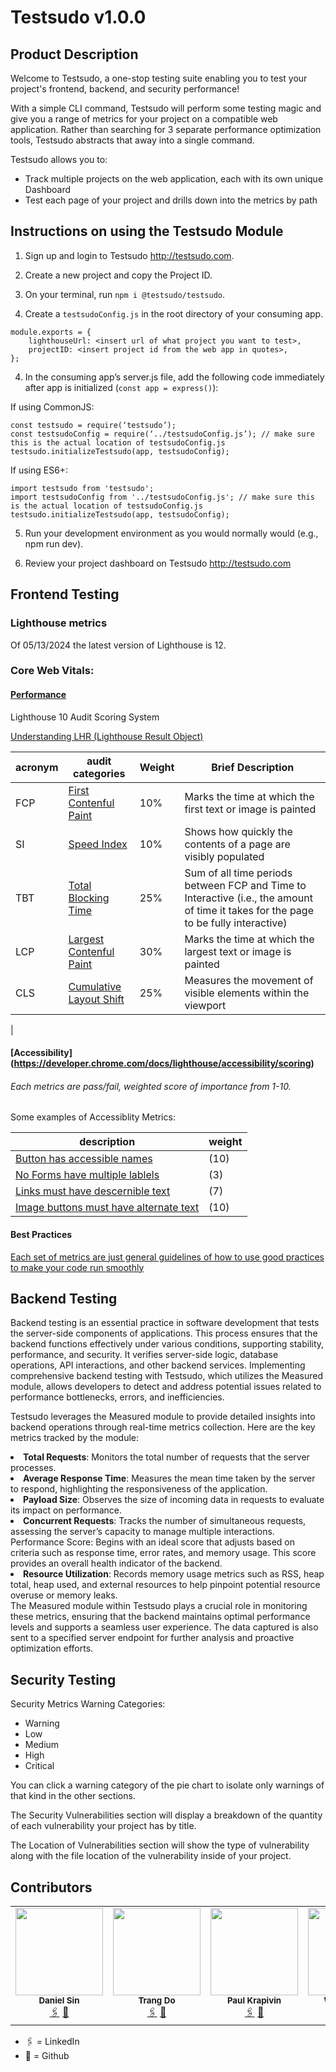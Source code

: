 # Testsudo v1.0.0

## Product Description

Welcome to Testsudo, a one-stop testing suite enabling you to test your project's frontend, backend, and security performance!

With a simple CLI command, Testsudo will perform some testing magic and give you a range of metrics for your project on a compatible web application. Rather than searching for 3 separate performance optimization tools, Testsudo abstracts that away into a single command.

Testsudo allows you to:

- Track multiple projects on the web application, each with its own unique Dashboard
- Test each page of your project and drills down into the metrics by path

## Instructions on using the Testsudo Module

1. Sign up and login to Testsudo <http://testsudo.com>.

2. Create a new project and copy the Project ID.

3. On your terminal, run `npm i @testsudo/testsudo`.

4. Create a `testsudoConfig.js` in the root directory of your consuming app.

```
module.exports = {
    lighthouseUrl: <insert url of what project you want to test>,
    projectID: <insert project id from the web app in quotes>,
};
```

4. In the consuming app’s server.js file, add the following code immediately after app is initialized (`const app = express()`):

If using CommonJS:

```
const testsudo = require(‘testsudo’);
const testsudoConfig = require(‘../testsudoConfig.js’); // make sure this is the actual location of testsudoConfig.js
testsudo.initializeTestsudo(app, testsudoConfig);
```

If using ES6+:

```
import testsudo from 'testsudo';
import testsudoConfig from '../testsudoConfig.js'; // make sure this is the actual location of testsudoConfig.js
testsudo.initializeTestsudo(app, testsudoConfig);
```

5. Run your development environment as you would normally would (e.g., npm run dev).

6. Review your project dashboard on Testsudo <http://testsudo.com>

## Frontend Testing

### Lighthouse metrics

Of 05/13/2024 the latest version of Lighthouse is 12.

### Core Web Vitals:

#### [Performance](https://developer.chrome.com/docs/lighthouse/performance/performance-scoring)

Lighthouse 10 Audit Scoring System

[Understanding LHR (Lighthouse Result Object)](https://github.com/GoogleChrome/lighthouse/blob/main/docs/understanding-results.md)

| acronym | audit categories                                                                                                        | Weight | Brief Description                                                                                                                    |
| ------- | ----------------------------------------------------------------------------------------------------------------------- | ------ | ------------------------------------------------------------------------------------------------------------------------------------ |
| FCP     | [First Contenful Paint](https://developer.chrome.com/docs/lighthouse/performance/first-contentful-paint)                | 10%    | Marks the time at which the first text or image is painted                                                                           |
| SI      | [Speed Index](https://developer.chrome.com/docs/lighthouse/performance/speed-index)                                     | 10%    | Shows how quickly the contents of a page are visibly populated                                                                       |
| TBT     | [Total Blocking Time](https://developer.chrome.com/docs/lighthouse/performance/lighthouse-total-blocking-time)          | 25%    | Sum of all time periods between FCP and Time to Interactive (i.e., the amount of time it takes for the page to be fully interactive) |
| LCP     | [Largest Contenful Paint](https://developer.chrome.com/docs/lighthouse/performance/lighthouse-largest-contentful-paint) | 30%    | Marks the time at which the largest text or image is painted                                                                         |
| CLS     | [Cumulative Layout Shift](https://web.dev/articles/cls)                                                                 | 25%    | Measures the movement of visible elements within the viewport                                                                        |

|

#### [Accessibility] (https://developer.chrome.com/docs/lighthouse/accessibility/scoring)

###### Each metrics are pass/fail, weighted score of importance from 1-10.

Some examples of Accessiblity Metrics:

| description                                                                                            | weight |
| ------------------------------------------------------------------------------------------------------ | ------ |
| [Button has accessible names](https://dequeuniversity.com/rules/axe/4.7/button-name)                   | (10)   |
| [No Forms have multiple lablels](https://dequeuniversity.com/rules/axe/4.7/form-field-multiple-labels) | (3)    |
| [Links must have descernible text](https://dequeuniversity.com/rules/axe/4.7/link-name)                | (7)    |
| [Image buttons must have alternate text](https://dequeuniversity.com/rules/axe/4.7/input-image-alt)    | (10)   |

#### Best Practices

[Each set of metrics are just general guidelines of how to use good practices to make your code run smoothly](https://developer.chrome.com/docs/lighthouse/best-practices/doctype)

## Backend Testing

Backend testing is an essential practice in software development that tests the server-side components of applications. This process ensures that the backend functions effectively under various conditions, supporting stability, performance, and security. It verifies server-side logic, database operations, API interactions, and other backend services. Implementing comprehensive backend testing with Testsudo, which utilizes the Measured module, allows developers to detect and address potential issues related to performance bottlenecks, errors, and inefficiencies.

Testsudo leverages the Measured module to provide detailed insights into backend operations through real-time metrics collection. Here are the key metrics tracked by the module:

<li><b>Total Requests</b>: Monitors the total number of requests that the server processes.
<li><b>Average Response Time</b>: Measures the mean time taken by the server to respond, highlighting the responsiveness of the application.
<li><b>Payload Size</b>: Observes the size of incoming data in requests to evaluate its impact on performance.
<li><b>Concurrent Requests</b>: Tracks the number of simultaneous requests, assessing the server’s capacity to manage multiple interactions.
Performance Score: Begins with an ideal score that adjusts based on criteria such as response time, error rates, and memory usage. This score provides an overall health indicator of the backend.
<li><b>Resource Utilization</b>: Records memory usage metrics such as RSS, heap total, heap used, and external resources to help pinpoint potential resource overuse or memory leaks.

<br>
The Measured module within Testsudo plays a crucial role in monitoring these metrics, ensuring that the backend maintains optimal performance levels and supports a seamless user experience. The data captured is also sent to a specified server endpoint for further analysis and proactive optimization efforts.



## Security Testing

Security Metrics Warning Categories:

- Warning
- Low
- Medium
- High
- Critical

You can click a warning category of the pie chart to isolate only warnings of that kind in the other sections.

The Security Vulnerabilities section will display a breakdown of the quantity of each vulnerability your project has by title.

The Location of Vulnerabilities section will show the type of vulnerability along with the file location of the vulnerability inside of your project.

## Contributors

<table>
  <tr>
    <td align="center">
      <img src="https://avatars.githubusercontent.com/u/99973059?v=4" width="140px;" alt=""/>
      <br />
      <sub><b>Daniel Sin</b></sub>
      <br />
      <a href="#">🖇️</a>
      <a href="https://github.com/heymistersin">🐙</a>
    </td>
    <td align="center">
      <img src="https://avatars.githubusercontent.com/u/35116242?v=4" width="140px;" alt=""/>
      <br />
      <sub><b>Trang Do</b></sub>
      <br />
      <a href="#">🖇️</a>
      <a href="https://github.com/trangyz">🐙</a>
    </td>
    <td align="center">
      <img src="https://avatars.githubusercontent.com/u/119250512?v=4" width="140px;" alt=""/>
      <br />
      <sub><b>Paul Krapivin</b></sub>
      <br />
      <a href="#">🖇️</a>
      <a href="https://github.com/PavelKrapivin">🐙</a>
    </td>
     <td align="center">
      <img src="https://avatars.githubusercontent.com/u/144400166?v=4" width="140px;" alt=""/>
      <br />
      <sub><b>Wan Ting Lee</b></sub>
      <br />
      <a href="#">🖇️</a>
      <a href="https://github.com/wantinglee90">🐙</a>
    </td>
     <td align="center">
      <img src="https://avatars.githubusercontent.com/u/140926208?s=400&u=1754b0edab1f319f20e1da263226b20fea9e3bd8&v=4" width="140px;" alt=""/>
      <br />
      <sub><b>Aaron Rivas</b></sub>
      <br />
      <a href="https://www.linkedin.com/in/aaronrivas/">🖇️</a>
      <a href="https://github.com/arivreduce">🐙</a>
    </td>

  </tr>
</table>

- 🖇️ = LinkedIn
- 🐙 = Github
